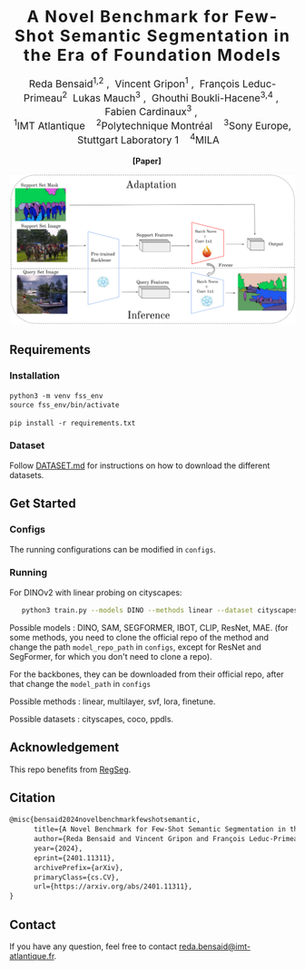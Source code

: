 <h1 align='center' style="text-align:center; font-weight:bold; font-size:2.0em;letter-spacing:2.0px;"> A Novel Benchmark for Few-Shot Semantic Segmentation in the Era of Foundation Models </h1>

<p align='center' style="text-align:center;font-size:1.25em;">
    <a href="https://scholar.google.com/citations?user=InQw64sAAAAJ&hl=fr" target="_blank" style="text-decoration: none;">Reda Bensaid<sup>1,2</sup></a>&nbsp;,&nbsp;
    <a href="https://scholar.google.com/citations?user=n3IKEqgAAAAJ&hl=fr" target="_blank" style="text-decoration: none;">Vincent Gripon<sup>1</sup></a>&nbsp;,&nbsp;
    <a href="https://scholar.google.ca/citations?user=SQrTW_kAAAAJ&hl=en" target="_blank" style="text-decoration: none;">François Leduc-Primeau<sup>2</sup></a>&nbsp;
    <a href="https://scholar.google.com/citations?user=ivJ6Tf8AAAAJ&hl=de" target="_blank" style="text-decoration: none;">Lukas Mauch<sup>3</sup></a>&nbsp;,&nbsp;
    <a href="https://scholar.google.fr/citations?user=FwjpGsgAAAAJ&hl=fr" target="_blank" style="text-decoration: none;">Ghouthi Boukli-Hacene<sup>3,4</sup></a>&nbsp;,&nbsp;
    <a href="https://scholar.google.com/citations?user=UFl8n4gAAAAJ&hl=de" target="_blank" style="text-decoration: none;">Fabien Cardinaux<sup>3</sup></a>&nbsp;,&nbsp;
	<br>
<sup>1</sup>IMT Atlantique&nbsp;&nbsp;&nbsp;
<sup>2</sup>Polytechnique Montréal&nbsp;&nbsp;&nbsp;
<sup>3</sup>Sony Europe, Stuttgart Laboratory 1&nbsp;&nbsp;&nbsp;
<sup>4</sup>MILA&nbsp;&nbsp;&nbsp;

</p>

<p align='center';>

</p>
<p align='center' style="text-align:center;font-size:2.5 em;">
<b>
    <a href="https://arxiv.org/abs/2401.11311" target="_blank" style="text-decoration: none;">[Paper]</a>&nbsp;&nbsp;&nbsp;&nbsp;&nbsp;&nbsp;
</b>
</p>


![Alt text](static/main_figure.png)

## Requirements
### Installation
```
python3 -m venv fss_env
source fss_env/bin/activate

pip install -r requirements.txt
```

### Dataset
Follow [DATASET.md](DATASET.md) for instructions on how to download the different datasets.

## Get Started
### Configs
The running configurations can be modified in `configs`. 

### Running
For DINOv2 with linear probing on cityscapes:
```bash
   python3 train.py --models DINO --methods linear --dataset cityscapes --nb-shots 1 --lr 0.2
```
Possible models : DINO, SAM, SEGFORMER, IBOT, CLIP, ResNet, MAE. (for some methods, you need to clone the official repo of the method and change the path `model_repo_path` in `configs`, except for ResNet and SegFormer, for which you don't need to clone a repo).

For the backbones, they can be downloaded from their official repo, after that change the `model_path` in `configs`

Possible methods : linear, multilayer, svf, lora, finetune.

Possible datasets : cityscapes, coco, ppdls.


## Acknowledgement

This repo benefits from [RegSeg](https://github.com/RolandGao/RegSeg).

## Citation
```latex
@misc{bensaid2024novelbenchmarkfewshotsemantic,
      title={A Novel Benchmark for Few-Shot Semantic Segmentation in the Era of Foundation Models}, 
      author={Reda Bensaid and Vincent Gripon and François Leduc-Primeau and Lukas Mauch and Ghouthi Boukli Hacene and Fabien Cardinaux},
      year={2024},
      eprint={2401.11311},
      archivePrefix={arXiv},
      primaryClass={cs.CV},
      url={https://arxiv.org/abs/2401.11311}, 
}
```

## Contact

If you have any question, feel free to contact reda.bensaid@imt-atlantique.fr.
